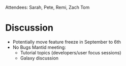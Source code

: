 Attendees: Sarah, Pete, Remi, Zach Tom

# Discussion
- Potentially move feature freeze in September to 6th
- No Bugs Mantid meeting:
  - Tutorial topics (developers/user focus sessions)
  - Galaxy discussion

